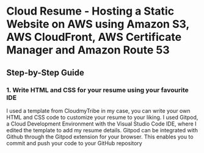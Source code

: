# Cloud Resume - Hosting a Static Website on AWS using Amazon S3, AWS CloudFront, AWS Certificate Manager and Amazon Route 53

## Step-by-Step Guide

### 1. Write HTML and CSS for your resume using your favourite IDE
I used a template from CloudmyTribe in my case, you can write your own HTML and CSS code to customize your resume to your liking. I used Gitpod, a Cloud Development Environment with the Visual Studio Code IDE, where I edited the template to add my resume details. Gitpod can be integrated with Github through the Gitpod extension for your browser. This enables you to commit and push your code to your GitHub repository

